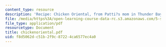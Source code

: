 ```yaml
---
content_type: resource
description: 'Recipe: Chicken Oriental, from Patti?s mom in Thunder Bay, Canada.'
file: /media/https%3A/open-learning-course-data-rc.s3.amazonaws.com/5-s16-advanced-kitchen-chemistry-spring-2002/f8d5062dc51b2f9c87224ca6577ec4a0_chickenoriental.pdf
file_type: application/pdf
resourcetype: Document
title: chickenoriental.pdf
uid: f8d5062d-c51b-2f9c-8722-4ca6577ec4a0
---
```

